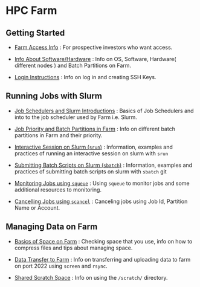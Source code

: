 # HPC Farm

## Getting Started

- [Farm Access Info](./getting_started/farm_access_info.md) : For prospective investors who want access.

- [Info About Software/Hardware](./getting_started/farmInfo_software_hardware.md) : Info on OS, Software, Hardware( different nodes ) and Batch Partitions on Farm.

- [Login Instructions](./getting_started/login_farm.md) : Info on log in and creating SSH Keys.

[todo]: <> (maybe make a intro in cluster and nodes, node vs cpu goes there)

## Running Jobs with Slurm

- [Job Schedulers and Slurm Introductions](./jobs_with_slurm/slurm_intro.md) : Basics of  Job Schedulers and into to the job scheduler used by Farm i.e. Slurm.

- [Job Priority and Batch Partitions in Farm](./jobs_with_slurm/batch_partitions_farm.md) : Info on different batch partitions in Farm and their priority.

- [Interactive Session on Slurm (`srun`)](./jobs_with_slurm/interactive_session.md) : Information, examples and practices of running an interactive session on slurm with `srun`

- [Submitting Batch Scripts on Slurm (`sbatch`)](./jobs_with_slurm/submitting_scripts.md) : Information, examples and practices of submitting batch scripts on slurm with `sbatch`
git

- [Monitoring Jobs using `squeue`](./jobs_with_slurm/monitor_jobs.md) : Using `squeue` to monitor jobs and some additional resources to monitoring.

- [Cancelling Jobs using `scancel`](./jobs_with_slurm/cancel_jobs.md) : Canceling jobs using Job Id, Partition Name or Account.




## Managing Data on Farm

- [Basics of Space on Farm](./managing_data/space_basics.md) : Checking space that you use, info on how to compress files and tips about managing space.

- [Data Transfer to Farm](./managing_data/dataTransfer_basics.md) : Info on transferring and uploading data to farm on port 2022 using `screen` and `rsync`.


- [Shared Scratch Space](./managing_data/scratch_space.md) : Info on using the `/scratch/` directory.







